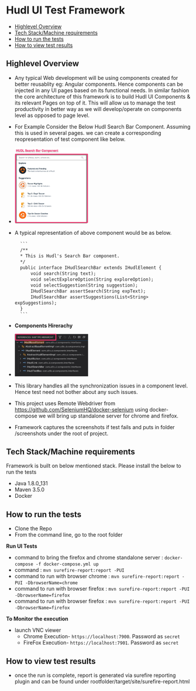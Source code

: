# Hudl UI Test Framework

* [Highlevel Overview](#highlevel-overview)
* [Tech Stack/Machine requirements](#Tech-Stack/Machine-requirements)
* [How to run the tests](#how-to-run-the-tests)
* [How to view test results](#how-to-view-test-results)


## Highlevel Overview
* Any typical Web development will be using components created for better reusablity eg: Angular components. Hence components can be injected in any UI pages based on its functional needs. In similar fashion the core architecture of this framework is to build Hudl UI Components & its relevant Pages on top of it. This will allow us to manage the test productivity in better way as we will develop/operate on components level as opposed to page level.

* For Example Consider the Below Hudl Search Bar Component. Assuming this is used in several pages. we can create a corresponding reopresentation of test component like below.

* <img src="./img/HudlSearchBarComponent.jpg" alt="Hudl Search Bar Component" width="200"/>

* A typical representation of above component would be as below.

        ```
        /**
        * This is Hudl's Search Bar component.  
        */
        public interface IHudlSearchBar extends IHudlElement {
            void search(String text);
            void selectExploreOption(String exploreOption);
            void selectSuggestion(String suggestion);
            IHudlSearchBar assertSearch(String expText);
            IHudlSearchBar assertSuggestions(List<String> expSuggestions);
        }
        ```
* **Components Hirerachy**
* <img src="./img/Components_hirerachy.jpg" alt="Hudl Search Bar Component" width="200"/>

* This library handles all the synchronization issues in a component level. Hence test need not bother about any such issues.

* This project uses Remote Webdriver from https://github.com/SeleniumHQ/docker-selenium using docker-compose we will bring up standalone server for chrome and firefox.

* Framework captures the screenshots if test fails and puts in folder /screenshots under the root of project.


## Tech Stack/Machine requirements
Framework is built on below mentioned stack. Please install the below to run the tests

* Java 1.8.0_131
* Maven 3.5.0
* Docker


## How to run the tests
* Clone the Repo
* From the command line, go to the root folder

**Run UI Tests**
* command to bring the firefox and chrome standalone server : `docker-compose -f docker-compose.yml up`
* command : `mvn surefire-report:report -PUI`
* command to run with browser chrome : `mvn surefire-report:report -PUI -DbrowserName=chrome`
* command to run with browser firefox : `mvn surefire-report:report -PUI -DbrowserName=firefox`
* command to run with browser firefox : `mvn surefire-report:report -PUI -DbrowserName=firefox`

**To Monitor the execution**
* launch VNC viewer
    - Chrome Execution- `https://localhost:7900`. Password as `secret`
    - FireFox Execution- `https://localhost:7901`. Password as `secret`

## How to view test results
* once the run is complete, report is generated via surefire reporting plugin and can be found under rootfolder/target/site/surefire-report.html


